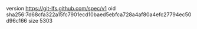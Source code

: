 version https://git-lfs.github.com/spec/v1
oid sha256:7d68cfa322a15fc7901ecd10baed5ebfca728a4af80a4efc27794ec50d96c166
size 5303
